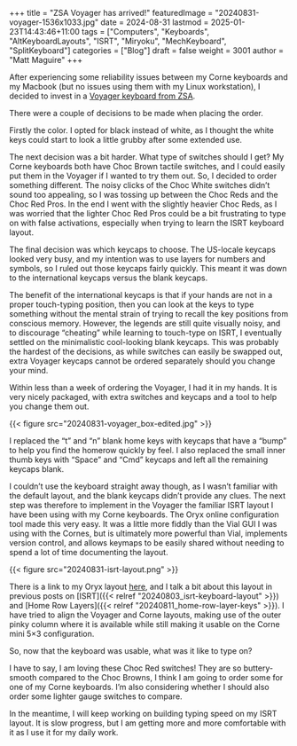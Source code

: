 +++
title = "ZSA Voyager has arrived!"
featuredImage = "20240831-voyager-1536x1033.jpg"
date = 2024-08-31
lastmod = 2025-01-23T14:43:46+11:00
tags = ["Computers", "Keyboards", "AltKeyboardLayouts", "ISRT", "Miryoku", "MechKeyboard", "SplitKeyboard"]
categories = ["Blog"]
draft = false
weight = 3001
author = "Matt Maguire"
+++

After experiencing some reliability issues between my Corne keyboards and my Macbook (but no issues using them with my Linux workstation), I decided to invest in a [Voyager keyboard from ZSA](https://www.zsa.io/voyager).

There were a couple of decisions to be made when placing the order.

Firstly the color. I opted for black instead of white, as I thought the white keys could start to look a little grubby after some extended use.

The next decision was a bit harder. What type of switches should I get? My Corne keyboards both have Choc Brown tactile switches, and I could easily put them in the Voyager if I wanted to try them out. So, I decided to order something different. The noisy clicks of the Choc White switches didn’t sound too appealing, so I was tossing up between the Choc Reds and the Choc Red Pros. In the end I went with the slightly heavier Choc Reds, as I was worried that the lighter Choc Red Pros could be a bit frustrating to type on with false activations, especially when trying to learn the ISRT keyboard layout.

The final decision was which keycaps to choose. The US-locale keycaps looked very busy, and my intention was to use layers for numbers and symbols, so I ruled out those keycaps fairly quickly. This meant it was down to the international keycaps versus the blank keycaps.

The benefit of the international keycaps is that if your hands are not in a proper touch-typing position, then you can look at the keys to type something without the mental strain of trying to recall the key positions from conscious memory. However, the legends are still quite visually noisy, and to discourage “cheating” while learning to touch-type on ISRT, I eventually settled on the minimalistic cool-looking blank keycaps. This was probably the hardest of the decisions, as while switches can easily be swapped out, extra Voyager keycaps cannot be ordered separately should you change your mind.

Within less than a week of ordering the Voyager, I had it in my hands. It is very nicely packaged, with extra switches and keycaps and a tool to help you change them out.

{{< figure src="20240831-voyager_box-edited.jpg" >}}

I replaced the “t” and “n” blank home keys with keycaps that have a “bump” to help you find the homerow quickly by feel. I also replaced the small inner thumb keys with “Space” and “Cmd” keycaps and left all the remaining keycaps blank.

I couldn’t use the keyboard straight away though, as I wasn’t familiar with the default layout, and the blank keycaps didn’t provide any clues. The next step was therefore to implement in the Voyager the familiar ISRT layout I have been using with my Corne keyboards. The Oryx online configuration tool made this very easy. It was a little more fiddly than the Vial GUI I was using with the Cornes, but is ultimately more powerful than Vial, implements version control, and allows keymaps to be easily shared without needing to spend a lot of time documenting the layout.

{{< figure src="20240831-isrt-layout.png" >}}

There is a link to my Oryx layout [here](https://configure.zsa.io/voyager/layouts/jYDdw/VA4le/0), and I talk a bit about this layout in previous posts on [ISRT]({{< relref "20240803_isrt-keyboard-layout" >}}) and [Home Row Layers]({{< relref "20240811_home-row-layer-keys" >}}). I have tried to align the Voyager and Corne layouts, making use of the outer pinky column where it is available while still making it usable on the Corne mini 5×3 configuration.

So, now that the keyboard was usable, what was it like to type on?

I have to say, I am loving these Choc Red switches! They are so buttery-smooth compared to the Choc Browns, I think I am going to order some for one of my Corne keyboards. I’m also considering whether I should also order some lighter gauge switches to compare.

In the meantime, I will keep working on building typing speed on my ISRT layout. It is slow progress, but I am getting more and more comfortable with it as I use it for my daily work.
